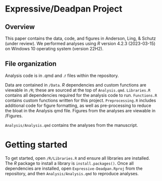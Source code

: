# Expressive/Deadpan Project

## Overview

This paper contains the data, code, and figures in Anderson, Ling, & Schutz (under review). We performed analyses using *R* version 4.2.3 (2023-03-15) on Windows 10 operating system (version 22H2).

## File organization

Analysis code is in .qmd and .r files within the repository. 

Data are contained in `/Data`.  *R* dependencies and custom functions are viewable in `/R`; these are sourced at the top of `Analysis.qmd`. `Libraries.R` contains all dependencies required for the analysis code to run. `Functions.R` contains custom functions written for this project. `Preprocessing.R` includes additional code for figure formatting, as well as pre-processing to reduce the bloat in the Analysis qmd file.
Figures from the analyses are viewable in /Figures.

`Analysis/Analysis.qmd` contains the analyses from the manuscript. 

# Getting started

To get started, open `/R/Libraries.R` and ensure all libraries are installed. The *R* package to install a library is `install.packages()`.   Once all dependencies are installed, open `Expressive-Deadpan.Rproj` from the repository, and then `Analysis/Analysis.qmd` to reproduce analyses.
